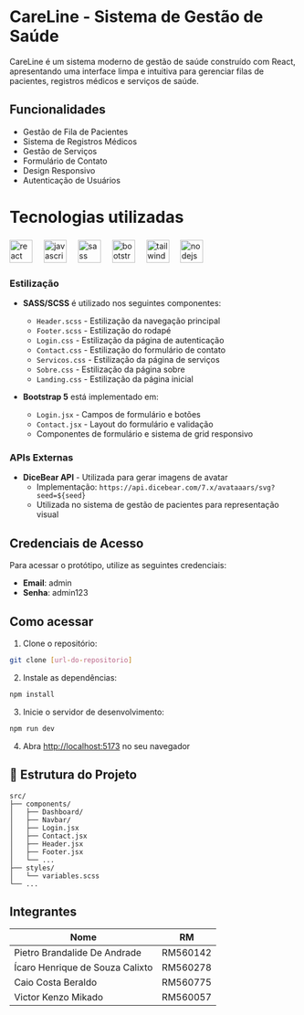 # CareLine - Sistema de Gestão de Saúde

CareLine é um sistema moderno de gestão de saúde construído com React, apresentando uma interface limpa e intuitiva para gerenciar filas de pacientes, registros médicos e serviços de saúde.

## Funcionalidades

- Gestão de Fila de Pacientes
- Sistema de Registros Médicos
- Gestão de Serviços
- Formulário de Contato
- Design Responsivo
- Autenticação de Usuários

<h1 align="left">Tecnologias utilizadas</h1>

###

<div align="left">
  <img src="https://cdn.jsdelivr.net/gh/devicons/devicon/icons/react/react-original.svg" height="40" alt="react logo"  />
  <img width="12" />
  <img src="https://cdn.jsdelivr.net/gh/devicons/devicon/icons/javascript/javascript-original.svg" height="40" alt="javascript logo"  />
  <img width="12" />
  <img src="https://cdn.jsdelivr.net/gh/devicons/devicon/icons/sass/sass-original.svg" height="40" alt="sass logo"  />
  <img width="12" />
  <img src="https://cdn.jsdelivr.net/gh/devicons/devicon/icons/bootstrap/bootstrap-original.svg" height="40" alt="bootstrap logo"  />
  <img width="12" />
  <img src="https://cdn.jsdelivr.net/gh/devicons/devicon/icons/tailwindcss/tailwindcss-original-wordmark.svg" height="40" alt="tailwindcss logo"  />
  <img width="12" />
  <img src="https://cdn.jsdelivr.net/gh/devicons/devicon/icons/nodejs/nodejs-original.svg" height="40" alt="nodejs logo"  />
</div>

###

### Estilização
- **SASS/SCSS** é utilizado nos seguintes componentes:
  - `Header.scss` - Estilização da navegação principal
  - `Footer.scss` - Estilização do rodapé
  - `Login.css` - Estilização da página de autenticação
  - `Contact.css` - Estilização do formulário de contato
  - `Servicos.css` - Estilização da página de serviços
  - `Sobre.css` - Estilização da página sobre
  - `Landing.css` - Estilização da página inicial

- **Bootstrap 5** está implementado em:
  - `Login.jsx` - Campos de formulário e botões
  - `Contact.jsx` - Layout do formulário e validação
  - Componentes de formulário e sistema de grid responsivo

### APIs Externas
- **DiceBear API** - Utilizada para gerar imagens de avatar
  - Implementação: `https://api.dicebear.com/7.x/avataaars/svg?seed=${seed}`
  - Utilizada no sistema de gestão de pacientes para representação visual

## Credenciais de Acesso

Para acessar o protótipo, utilize as seguintes credenciais:
- **Email**: admin
- **Senha**: admin123

## Como acessar

1. Clone o repositório:
```bash
git clone [url-do-repositorio]
```

2. Instale as dependências:
```bash
npm install
```

3. Inicie o servidor de desenvolvimento:
```bash
npm run dev
```

4. Abra [http://localhost:5173](http://localhost:5173) no seu navegador

## 📁 Estrutura do Projeto

```
src/
├── components/
│   ├── Dashboard/
│   ├── Navbar/
│   ├── Login.jsx
│   ├── Contact.jsx
│   ├── Header.jsx
│   ├── Footer.jsx
│   └── ...
├── styles/
│   └── variables.scss
└── ...
```

## Integrantes

| Nome                            | RM       |
|---------------------------------|----------|
| Pietro Brandalide De Andrade    | RM560142 |
| Ícaro Henrique de Souza Calixto | RM560278 |
| Caio Costa Beraldo              | RM560775 |
| Victor Kenzo Mikado             | RM560057 |
